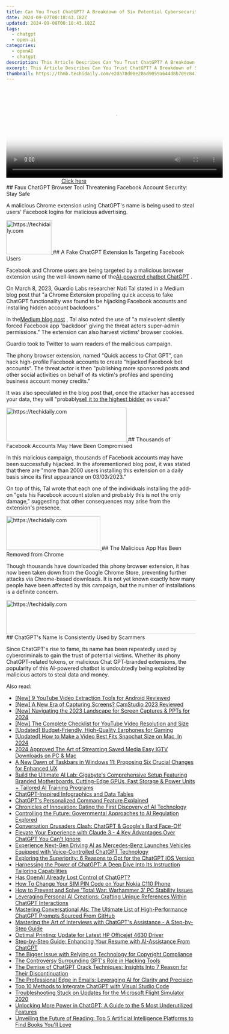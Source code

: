 ```yaml
---
title: Can You Trust ChatGPT? A Breakdown of Six Potential Cybersecurity Hazards
date: 2024-09-07T00:18:43.182Z
updated: 2024-09-08T00:18:43.182Z
tags:
  - chatgpt
  - open-ai
categories:
  - openAI
  - chatgpt
description: This Article Describes Can You Trust ChatGPT? A Breakdown of Six Potential Cybersecurity Hazards
excerpt: This Article Describes Can You Trust ChatGPT? A Breakdown of Six Potential Cybersecurity Hazards
thumbnail: https://thmb.techidaily.com/e2da78d08e286d9059a644d8b709c84167652f494081b2ccfa2bb5a7fc50971b.jpg
---
```


<!-- affiliate ads begin -->
<span id="1982459">
					<video width="576" height="240" style="cursor:pointer"
           poster="//a.impactradius-go.com/display-clicktoplayimage/1982459.png"
           onclick="if(!this.playClicked){this.play();this.setAttribute('controls',true);this.playClicked=true;}">
	   <source src="//a.impactradius-go.com/display-ad/22993-1982459">
	   <img src="//a.impactradius-go.com/display-clicktoplayimage/1982459.png" style="border: none; height: 100%; width: 100%; object-fit: contain">
	</video>
	<div style="width:360px;text-align:center"><a href="javascript:window.open(decodeURIComponent('https%3A%2F%2Fhomestyler.sjv.io%2Fc%2F5597632%2F1982459%2F22993'), '_blank');void(0);">Click here</a></div>
</span>
<img height="0" width="0" src="https://imp.pxf.io/i/5597632/1982459/22993" style="position:absolute;visibility:hidden;" border="0" />
<!-- affiliate ads end -->
## Faux ChatGPT Browser Tool Threatening Facebook Account Security: Stay Safe

 A malicious Chrome extension using ChatGPT's name is being used to steal users' Facebook logins for malicious advertising.

<!-- affiliate ads begin -->
<a href="https://25home.pxf.io/c/5597632/2123466/16836" target="_top" id="2123466">
  <img src="//a.impactradius-go.com/display-ad/16836-2123466" border="0" alt="https://techidaily.com" width="120" height="90"/>
</a>
<img height="0" width="0" src="https://25home.pxf.io/i/5597632/2123466/16836" style="position:absolute;visibility:hidden;" border="0" />
<!-- affiliate ads end -->
## A Fake ChatGPT Extension Is Targeting Facebook Users

 Facebook and Chrome users are being targeted by a malicious browser extension using the well-known name of the[AI-powered chatbot ChatGPT](https://www.makeuseof.com/what-is-chat-gpt-generative-ai-explained/) .

 On March 8, 2023, Guardio Labs researcher Nati Tal stated in a Medium blog post that "a Chrome Extension propelling quick access to fake ChatGPT functionality was found to be hijacking Facebook accounts and installing hidden account backdoors."

 In the[Medium blog post](https://labs.guard.io/fakegpt-new-variant-of-fake-chatgpt-chrome-extension-stealing-facebook-ad-accounts-with-4c9996a8f282) , Tal also noted the use of "a malevolent silently forced Facebook app 'backdoor' giving the threat actors super-admin permissions." The extension can also harvest victims' browser cookies.

Guardio took to Twitter to warn readers of the malicious campaign.

 The phony browser extension, named “Quick access to Chat GPT”, can hack high-profile Facebook accounts to create "hijacked Facebook bot accounts". The threat actor is then "publishing more sponsored posts and other social activities on behalf of its victim's profiles and spending business account money credits."

 It was also speculated in the blog post that, once the attacker has accessed your data, they will "probably[sell it to the highest bidder](https://www.makeuseof.com/how-can-data-be-sold-dark-web/) as usual."

<!-- affiliate ads begin -->
<a href="https://bluettius.sjv.io/c/5597632/2139109/17108" target="_top" id="2139109">
  <img src="//a.impactradius-go.com/display-ad/17108-2139109" border="0" alt="https://techidaily.com" width="320" height="90"/>
</a>
<img height="0" width="0" src="https://bluettius.sjv.io/i/5597632/2139109/17108" style="position:absolute;visibility:hidden;" border="0" />
<!-- affiliate ads end -->
## Thousands of Facebook Accounts May Have Been Compromised

 In this malicious campaign, thousands of Facebook accounts may have been successfully hijacked. In the aforementioned blog post, it was stated that there are "more than 2000 users installing this extension on a daily basis since its first appearance on 03/03/2023."

 On top of this, Tal wrote that each one of the individuals installing the add-on "gets his Facebook account stolen and probably this is not the only damage," suggesting that other consequences may arise from the extension's presence.

<!-- affiliate ads begin -->
<a href="https://25home.pxf.io/c/5597632/2123472/16836" target="_top" id="2123472">
  <img src="//a.impactradius-go.com/display-ad/16836-2123472" border="0" alt="https://techidaily.com" width="250" height="90"/>
</a>
<img height="0" width="0" src="https://25home.pxf.io/i/5597632/2123472/16836" style="position:absolute;visibility:hidden;" border="0" />
<!-- affiliate ads end -->
## The Malicious App Has Been Removed from Chrome

 Though thousands have downloaded this phony browser extension, it has now been taken down from the Google Chrome Store, preventing further attacks via Chrome-based downloads. It is not yet known exactly how many people have been affected by this campaign, but the number of installations is a definite concern.

<!-- affiliate ads begin -->
<a href="https://unicoeye.pxf.io/c/5597632/2121334/18498" target="_top" id="2121334">
  <img src="//a.impactradius-go.com/display-ad/18498-2121334" border="0" alt="https://techidaily.com" width="728" height="90"/>
</a>
<img height="0" width="0" src="https://unicoeye.pxf.io/i/5597632/2121334/18498" style="position:absolute;visibility:hidden;" border="0" />
<!-- affiliate ads end -->
## ChatGPT's Name Is Consistently Used by Scammers

 Since ChatGPT's rise to fame, its name has been repeatedly used by cybercriminals to gain the trust of potential victims. Whether its phony ChatGPT-related tokens, or malicious Chat GPT-branded extensions, the popularity of this AI-powered chatbot is undoubtedly being exploited by malicious actors to steal data and money.


<ins class="adsbygoogle"
     style="display:block"
     data-ad-format="autorelaxed"
     data-ad-client="ca-pub-7571918770474297"
     data-ad-slot="1223367746"></ins>



<ins class="adsbygoogle"
     style="display:block"
     data-ad-client="ca-pub-7571918770474297"
     data-ad-slot="8358498916"
     data-ad-format="auto"
     data-full-width-responsive="true"></ins>

<span class="atpl-alsoreadstyle">Also read:</span>
<div><ul>
<li><a href="https://youtube-video-recordings.techidaily.com/new-9-youtube-video-extraction-tools-for-android-reviewed/"><u>[New] 9 YouTube Video Extraction Tools for Android Reviewed</u></a></li>
<li><a href="https://screen-sharing-recording.techidaily.com/new-a-new-era-of-capturing-screens-camstudio-2023-reviewed/"><u>[New] A New Era of Capturing Screens? CamStudio 2023 Reviewed</u></a></li>
<li><a href="https://screen-mirroring-recording.techidaily.com/new-navigating-the-2023-landscape-for-screen-captures-and-ppts-for-2024/"><u>[New] Navigating the 2023 Landscape for Screen Captures & PPTs for 2024</u></a></li>
<li><a href="https://facebook-video-share.techidaily.com/new-the-complete-checklist-for-youtube-video-resolution-and-size/"><u>[New] The Complete Checklist for YouTube Video Resolution and Size</u></a></li>
<li><a href="https://digital-screen-recording.techidaily.com/updated-budget-friendly-high-quality-earphones-for-gaming/"><u>[Updated] Budget-Friendly, High-Quality Earphones for Gaming</u></a></li>
<li><a href="https://snapchat-videos.techidaily.com/updated-how-to-make-a-video-best-fits-snapchat-size-on-mac-in-2024/"><u>[Updated] How to Make a Video Best Fits Snapchat Size on Mac, In 2024</u></a></li>
<li><a href="https://instagram-video-recordings.techidaily.com/2024-approved-the-art-of-streaming-saved-media-easy-igtv-downloads-on-pc-and-mac/"><u>2024 Approved The Art of Streaming Saved Media Easy IGTV Downloads on PC & Mac</u></a></li>
<li><a href="https://win11.techidaily.com/a-new-dawn-of-taskbars-in-windows-11-proposing-six-crucial-changes-for-enhanced-ux/"><u>A New Dawn of Taskbars in Windows 11: Proposing Six Crucial Changes for Enhanced UX</u></a></li>
<li><a href="https://extra-information.techidaily.com/build-the-ultimate-ai-lab-gigabytes-comprehensive-setup-featuring-branded-motherboards-cutting-edge-gpus-fast-storage-and-power-units-plus-tailored-ai-train86/"><u>Build the Ultimate AI Lab: Gigabyte's Comprehensive Setup Featuring Branded Motherboards, Cutting-Edge GPUs, Fast Storage & Power Units + Tailored AI Training Programs</u></a></li>
<li><a href="https://tech-haven.techidaily.com/chatgpt-inspired-infographics-and-data-tables/"><u>ChatGPT-Inspired Infographics and Data Tables</u></a></li>
<li><a href="https://tech-haven.techidaily.com/chatgpts-personalized-command-feature-explained/"><u>ChatGPT's Personalized Command Feature Explained</u></a></li>
<li><a href="https://tech-haven.techidaily.com/chronicles-of-innovation-dating-the-first-discovery-of-ai-technology/"><u>Chronicles of Innovation: Dating the First Discovery of AI Technology</u></a></li>
<li><a href="https://tech-haven.techidaily.com/controlling-the-future-governmental-approaches-to-ai-regulation-explored/"><u>Controlling the Future: Governmental Approaches to AI Regulation Explored</u></a></li>
<li><a href="https://tech-haven.techidaily.com/conversation-crusaders-clash-chatgpt-and-googles-bard-face-off/"><u>Conversation Crusaders Clash: ChatGPT & Google's Bard Face-Off</u></a></li>
<li><a href="https://tech-haven.techidaily.com/elevate-your-experience-with-claude-3-4-key-advantages-over-chatgpt-you-cant-ignore/"><u>Elevate Your Experience with Claude 3 - 4 Key Advantages Over ChatGPT You Can't Ignore</u></a></li>
<li><a href="https://tech-haven.techidaily.com/experience-next-gen-driving-ai-as-mercedes-benz-launches-vehicles-equipped-with-voice-controlled-chatgpt-technology/"><u>Experience Next-Gen Driving AI as Mercedes-Benz Launches Vehicles Equipped with Voice-Controlled ChatGPT Technology</u></a></li>
<li><a href="https://tech-haven.techidaily.com/exploring-the-superiority-6-reasons-to-opt-for-the-chatgpt-ios-version/"><u>Exploring the Superiority: 6 Reasons to Opt for the ChatGPT iOS Version</u></a></li>
<li><a href="https://tech-haven.techidaily.com/harnessing-the-power-of-chatgpt-a-deep-dive-into-its-instruction-tailoring-capabilities/"><u>Harnessing the Power of ChatGPT: A Deep Dive Into Its Instruction Tailoring Capabilities</u></a></li>
<li><a href="https://tech-haven.techidaily.com/has-openai-already-lost-control-of-chatgpt/"><u>Has OpenAI Already Lost Control of ChatGPT?</u></a></li>
<li><a href="https://sim-unlock.techidaily.com/how-to-change-your-sim-pin-code-on-your-nokia-c110-phone-by-drfone-android/"><u>How To Change Your SIM PIN Code on Your Nokia C110 Phone</u></a></li>
<li><a href="https://win-blog.techidaily.com/how-to-prevent-and-solve-total-war-warhammer-3-pc-stability-issues/"><u>How to Prevent and Solve 'Total War: Warhammer 3' PC Stability Issues</u></a></li>
<li><a href="https://tech-haven.techidaily.com/leveraging-personal-ai-creations-crafting-unique-references-within-chatgpt-interactions/"><u>Leveraging Personal AI Creations: Crafting Unique References Within ChatGPT Interactions</u></a></li>
<li><a href="https://tech-haven.techidaily.com/mastering-conversational-ais-the-ultimate-list-of-high-performance-chatgpt-prompts-sourced-from-github/"><u>Mastering Conversational AIs: The Ultimate List of High-Performance ChatGPT Prompts Sourced From GitHub</u></a></li>
<li><a href="https://tech-haven.techidaily.com/mastering-the-art-of-interviews-with-chatgpts-assistance-a-step-by-step-guide/"><u>Mastering the Art of Interviews with ChatGPT's Assistance - A Step-by-Step Guide</u></a></li>
<li><a href="https://driver-install.techidaily.com/optimal-printing-update-for-latest-hp-officejet-4630-driver/"><u>Optimal Printing: Update for Latest HP Officejet 4630 Driver</u></a></li>
<li><a href="https://tech-haven.techidaily.com/step-by-step-guide-enhancing-your-resume-with-ai-assistance-from-chatgpt/"><u>Step-by-Step Guide: Enhancing Your Resume with AI-Assistance From ChatGPT</u></a></li>
<li><a href="https://tech-haven.techidaily.com/the-bigger-issue-with-relying-on-technology-for-copyright-compliance/"><u>The Bigger Issue with Relying on Technology for Copyright Compliance</u></a></li>
<li><a href="https://tech-haven.techidaily.com/the-controversy-surrounding-gpts-role-in-hacking-tools/"><u>The Controversy Surrounding GPT's Role in Hacking Tools</u></a></li>
<li><a href="https://tech-haven.techidaily.com/the-demise-of-chatgpt-crack-techniques-insights-into-7-reason-for-their-discontinuation/"><u>The Demise of ChatGPT Crack Techniques: Insights Into 7 Reason for Their Discontinuation</u></a></li>
<li><a href="https://tech-haven.techidaily.com/the-professional-edge-in-emails-leveraging-ai-for-clarity-and-precision/"><u>The Professional Edge in Emails: Leveraging AI for Clarity and Precision</u></a></li>
<li><a href="https://tech-haven.techidaily.com/top-10-methods-to-integrate-chatgpt-with-visual-studio-code/"><u>Top 10 Methods to Integrate ChatGPT with Visual Studio Code</u></a></li>
<li><a href="https://program-issues.techidaily.com/troubleshooting-stuck-on-updates-for-the-microsoft-flight-simulator-2020/"><u>Troubleshooting Stuck on Updates for the Microsoft Flight Simulator 2020</u></a></li>
<li><a href="https://tech-haven.techidaily.com/unlocking-more-power-in-chatgpt-a-guide-to-the-5-most-underutilized-features/"><u>Unlocking More Power in ChatGPT: A Guide to the 5 Most Underutilized Features</u></a></li>
<li><a href="https://tech-haven.techidaily.com/unveiling-the-future-of-reading-top-5-artificial-intelligence-platforms-to-find-books-youll-love/"><u>Unveiling the Future of Reading: Top 5 Artificial Intelligence Platforms to Find Books You'll Love</u></a></li>
</ul></div>
